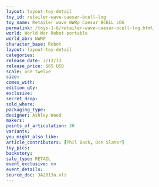 ```yaml
---
layout: layout-toy-detail 
toy_id: retailer-wave-caesar-bcell-log
toy_name: Retailer wave WWRp Caesar BCELL LOG
permalink: /toys-1-6/retailer-wave-caesar-bcell-log.html
world: World War Robot portable
world_abr: WWRP
character_base: Robot
layout: layout-toy-detail
categories: 
release_date: 3/12/13
release_price: $65 USD
scale: one twelve
size: 
comes_with: 
edition_qty: 
exclusive: 
secret_drop: 
sold_where: 
packaging_type: 
designer: Ashley Wood
makers: 
points_of_articulation: 30
variants: 
you_might_also_like: 
article_contributors: [Phil Back, Don Slater]
toy_pics: 
backstory: 
sale_type: RETAIL
event_exclusive: no
event_details: 
source_doc: 3A2013a.xls
---
```

